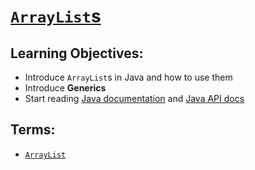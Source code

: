 # [`ArrayList`s](https://login.codingdojo.com/m/315/9299/70864)

## Learning Objectives:

- Introduce `ArrayList`s in Java and how to use them
- Introduce __Generics__
- Start reading [Java documentation](https://docs.oracle.com/en/java/javase/17/) and [Java API docs](https://docs.oracle.com/en/java/javase/17/docs/api/index.html)

## Terms:

- [`ArrayList`](https://www.w3schools.com/java/java_arraylist.asp)